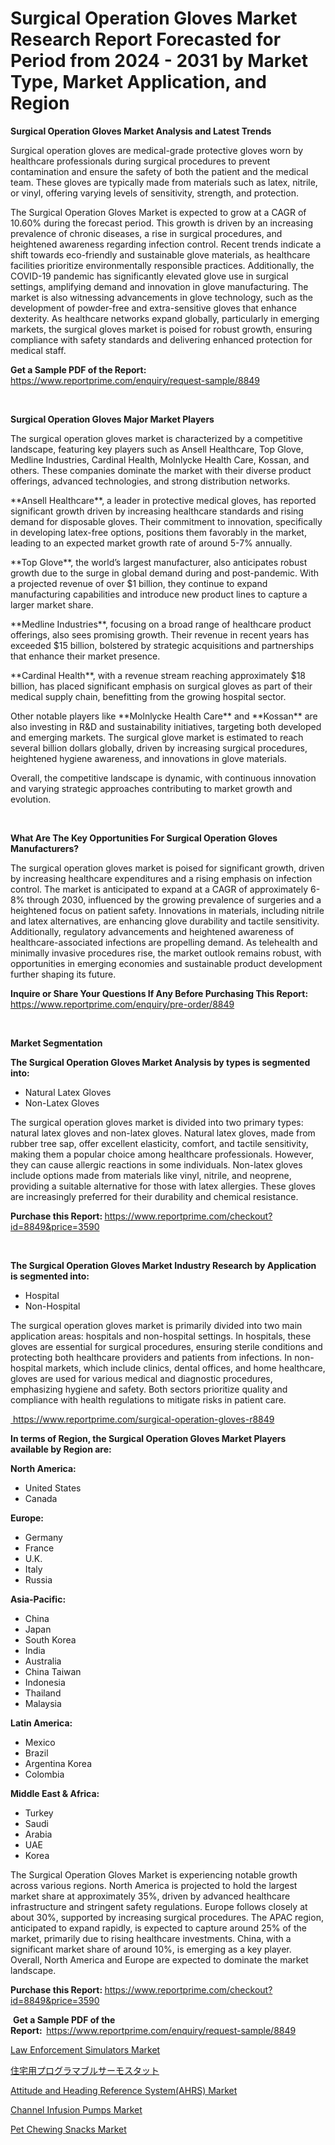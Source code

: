 <p><h1>Surgical Operation Gloves Market Research Report Forecasted for Period from 2024 -  2031 by Market Type, Market Application, and Region</h1></p><p><strong>Surgical Operation Gloves Market Analysis and Latest Trends</strong></p>
<p><p>Surgical operation gloves are medical-grade protective gloves worn by healthcare professionals during surgical procedures to prevent contamination and ensure the safety of both the patient and the medical team. These gloves are typically made from materials such as latex, nitrile, or vinyl, offering varying levels of sensitivity, strength, and protection.</p><p>The Surgical Operation Gloves Market is expected to grow at a CAGR of 10.60% during the forecast period. This growth is driven by an increasing prevalence of chronic diseases, a rise in surgical procedures, and heightened awareness regarding infection control. Recent trends indicate a shift towards eco-friendly and sustainable glove materials, as healthcare facilities prioritize environmentally responsible practices. Additionally, the COVID-19 pandemic has significantly elevated glove use in surgical settings, amplifying demand and innovation in glove manufacturing. The market is also witnessing advancements in glove technology, such as the development of powder-free and extra-sensitive gloves that enhance dexterity. As healthcare networks expand globally, particularly in emerging markets, the surgical gloves market is poised for robust growth, ensuring compliance with safety standards and delivering enhanced protection for medical staff.</p></p>
<p><strong>Get a Sample PDF of the Report:&nbsp;</strong> <a href="https://www.reportprime.com/enquiry/request-sample/8849">https://www.reportprime.com/enquiry/request-sample/8849</a></p>
<p>&nbsp;</p>
<p><strong>Surgical Operation Gloves Major Market Players</strong></p>
<p><p>The surgical operation gloves market is characterized by a competitive landscape, featuring key players such as Ansell Healthcare, Top Glove, Medline Industries, Cardinal Health, Molnlycke Health Care, Kossan, and others. These companies dominate the market with their diverse product offerings, advanced technologies, and strong distribution networks.</p><p>**Ansell Healthcare**, a leader in protective medical gloves, has reported significant growth driven by increasing healthcare standards and rising demand for disposable gloves. Their commitment to innovation, specifically in developing latex-free options, positions them favorably in the market, leading to an expected market growth rate of around 5-7% annually.</p><p>**Top Glove**, the world’s largest manufacturer, also anticipates robust growth due to the surge in global demand during and post-pandemic. With a projected revenue of over $1 billion, they continue to expand manufacturing capabilities and introduce new product lines to capture a larger market share.</p><p>**Medline Industries**, focusing on a broad range of healthcare product offerings, also sees promising growth. Their revenue in recent years has exceeded $15 billion, bolstered by strategic acquisitions and partnerships that enhance their market presence.</p><p>**Cardinal Health**, with a revenue stream reaching approximately $18 billion, has placed significant emphasis on surgical gloves as part of their medical supply chain, benefitting from the growing hospital sector.</p><p>Other notable players like **Molnlycke Health Care** and **Kossan** are also investing in R&D and sustainability initiatives, targeting both developed and emerging markets. The surgical glove market is estimated to reach several billion dollars globally, driven by increasing surgical procedures, heightened hygiene awareness, and innovations in glove materials. </p><p>Overall, the competitive landscape is dynamic, with continuous innovation and varying strategic approaches contributing to market growth and evolution.</p></p>
<p>&nbsp;</p>
<p><strong>What Are The Key Opportunities For Surgical Operation Gloves Manufacturers?</strong></p>
<p><p>The surgical operation gloves market is poised for significant growth, driven by increasing healthcare expenditures and a rising emphasis on infection control. The market is anticipated to expand at a CAGR of approximately 6-8% through 2030, influenced by the growing prevalence of surgeries and a heightened focus on patient safety. Innovations in materials, including nitrile and latex alternatives, are enhancing glove durability and tactile sensitivity. Additionally, regulatory advancements and heightened awareness of healthcare-associated infections are propelling demand. As telehealth and minimally invasive procedures rise, the market outlook remains robust, with opportunities in emerging economies and sustainable product development further shaping its future.</p></p>
<p><strong>Inquire or Share Your Questions If Any Before Purchasing This Report:</strong> <a href="https://www.reportprime.com/enquiry/pre-order/8849">https://www.reportprime.com/enquiry/pre-order/8849</a></p>
<p>&nbsp;</p>
<p><strong>Market Segmentation</strong></p>
<p><strong>The Surgical Operation Gloves Market Analysis by types is segmented into:</strong></p>
<p><ul><li>Natural Latex Gloves</li><li>Non-Latex Gloves</li></ul></p>
<p><p>The surgical operation gloves market is divided into two primary types: natural latex gloves and non-latex gloves. Natural latex gloves, made from rubber tree sap, offer excellent elasticity, comfort, and tactile sensitivity, making them a popular choice among healthcare professionals. However, they can cause allergic reactions in some individuals. Non-latex gloves include options made from materials like vinyl, nitrile, and neoprene, providing a suitable alternative for those with latex allergies. These gloves are increasingly preferred for their durability and chemical resistance.</p></p>
<p><strong>Purchase this Report:&nbsp;</strong><a href="https://www.reportprime.com/checkout?id=8849&price=3590">https://www.reportprime.com/checkout?id=8849&price=3590</a></p>
<p>&nbsp;</p>
<p><strong>The Surgical Operation Gloves Market Industry Research by Application is segmented into:</strong></p>
<p><ul><li>Hospital</li><li>Non-Hospital</li></ul></p>
<p><p>The surgical operation gloves market is primarily divided into two main application areas: hospitals and non-hospital settings. In hospitals, these gloves are essential for surgical procedures, ensuring sterile conditions and protecting both healthcare providers and patients from infections. In non-hospital markets, which include clinics, dental offices, and home healthcare, gloves are used for various medical and diagnostic procedures, emphasizing hygiene and safety. Both sectors prioritize quality and compliance with health regulations to mitigate risks in patient care.</p></p>
<p><a href="https://www.reportprime.com/surgical-operation-gloves-r8849">&nbsp;https://www.reportprime.com/surgical-operation-gloves-r8849</a></p>
<p><strong>In terms of Region, the Surgical Operation Gloves Market Players available by Region are:</strong></p>
<p>
    <p> <strong> North America: </strong>
        <ul>
            <li>United States</li>
            <li>Canada</li>
        </ul>
        </p> 
    <p> <strong> Europe: </strong>
        <ul>
            <li>Germany</li>
            <li>France</li>
            <li>U.K.</li>
            <li>Italy</li>
            <li>Russia</li>
        </ul>
        </p> 
    <p> <strong> Asia-Pacific: </strong>
        <ul>
            <li>China</li>
            <li>Japan</li>
            <li>South Korea</li>
            <li>India</li>
            <li>Australia</li>
            <li>China Taiwan</li>
            <li>Indonesia</li>
            <li>Thailand</li>
            <li>Malaysia</li>
        </ul>
        </p> 
    <p> <strong> Latin America: </strong>
        <ul>
            <li>Mexico</li>
            <li>Brazil</li>
            <li>Argentina Korea</li>
            <li>Colombia</li>
        </ul>
        </p> 
    <p> <strong> Middle East & Africa: </strong>
        <ul>
            <li>Turkey</li>
            <li>Saudi</li>
            <li>Arabia</li>
            <li>UAE</li>
            <li>Korea</li>
        </ul>
    </p>
    </p>
<p><p>The Surgical Operation Gloves Market is experiencing notable growth across various regions. North America is projected to hold the largest market share at approximately 35%, driven by advanced healthcare infrastructure and stringent safety regulations. Europe follows closely at about 30%, supported by increasing surgical procedures. The APAC region, anticipated to expand rapidly, is expected to capture around 25% of the market, primarily due to rising healthcare investments. China, with a significant market share of around 10%, is emerging as a key player. Overall, North America and Europe are expected to dominate the market landscape.</p></p>
<p><strong>Purchase this Report: </strong><a href="https://www.reportprime.com/checkout?id=8849&price=3590">https://www.reportprime.com/checkout?id=8849&price=3590</a></p>
<p>&nbsp;<strong>Get a Sample PDF of the Report:&nbsp;&nbsp;</strong><a href="https://www.reportprime.com/enquiry/request-sample/8849">https://www.reportprime.com/enquiry/request-sample/8849</a></p>
<p><strong></strong></p>
<p><p><a href="https://www.linkedin.com/pulse/law-enforcement-simulators-market-outlook-share-analysis-pofve?trackingId=POA2%2Fcl%2BQWuFa1aZmv5tGw%3D%3D">Law Enforcement Simulators Market</a></p><p><a href="https://marciimhc.medium.com/%E4%BD%8F%E5%AE%85%E7%94%A8%E3%83%97%E3%83%AD%E3%82%B0%E3%83%A9%E3%83%9E%E3%83%96%E3%83%AB%E3%82%B5%E3%83%BC%E3%83%A2%E3%82%B9%E3%82%BF%E3%83%83%E3%83%88%E5%B8%82%E5%A0%B4%E3%82%92%E5%BD%A2%E6%88%90%E3%81%97%E3%81%A6%E3%81%84%E3%82%8B%E9%9D%A9%E6%96%B0%E3%81%A8%E5%B8%82%E5%A0%B4%E5%8B%95%E5%90%91%E3%81%AF%E4%BD%95%E3%81%A7%E3%81%99%E3%81%8B-e13cffe5464b">住宅用プログラマブルサーモスタット</a></p><p><a href="https://issuu.com/reportprime-2/docs/attitude-and-heading-reference-syst_fd92bf954cc421">Attitude and Heading Reference System(AHRS) Market</a></p><p><a href="https://github.com/jeffreybishop26/Market-Research-Report-List-1/blob/main/channel-infusion-pumps-market.md">Channel Infusion Pumps Market</a></p><p><a href="https://medium.com/@laishakutch/the-pet-chewing-snacks-market-report-analyzes-important-operational-and-performance-data-so-one-8d8469258c4b">Pet Chewing Snacks Market</a></p></p>